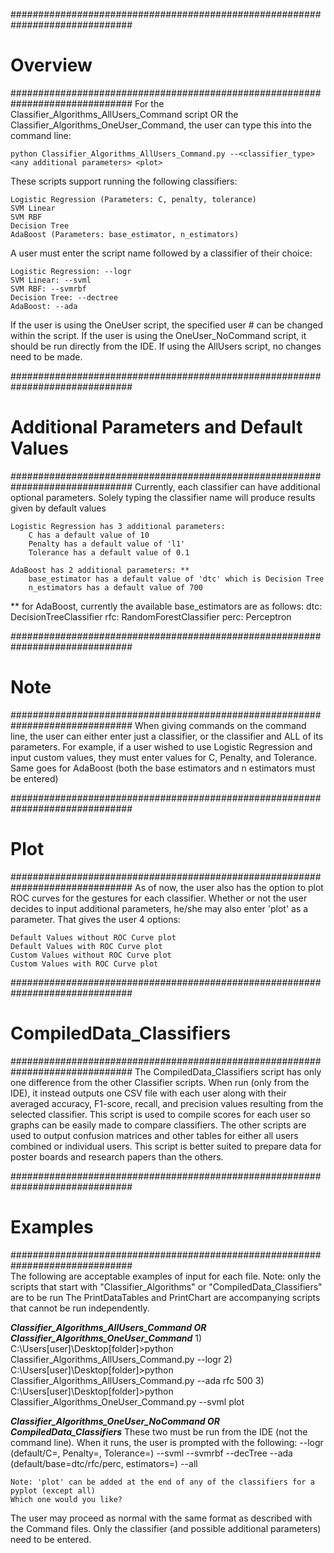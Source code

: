 ##############################################################################
#                                    Overview                                #
##############################################################################
For the Classifier_Algorithms_AllUsers_Command script OR the 
Classifier_Algorithms_OneUser_Command, the user can type this into the command 
line:
    
    python Classifier_Algorithms_AllUsers_Command.py --<classifier_type> <any additional parameters> <plot>

These scripts support running the following classifiers:

    Logistic Regression (Parameters: C, penalty, tolerance)
    SVM Linear
    SVM RBF
    Decision Tree
    AdaBoost (Parameters: base_estimator, n_estimators)
    
A user must enter the script name followed by a 
classifier of their choice:

    Logistic Regression: --logr
    SVM Linear: --svml
    SVM RBF: --svmrbf
    Decision Tree: --dectree
    AdaBoost: --ada 
    
If the user is using the OneUser script, the specified user # can be changed 
within the script. If the user is using the OneUser_NoCommand script, it should 
be run directly from the IDE. If using the AllUsers script, no changes need to 
be made. 

##############################################################################
#                   Additional Parameters and Default Values                 #
##############################################################################
Currently, each classifier can have additional optional parameters. Solely 
typing the classifier name will produce results given by default values

    Logistic Regression has 3 additional parameters:
        C has a default value of 10
        Penalty has a default value of 'l1'
        Tolerance has a default value of 0.1
        
    AdaBoost has 2 additional parameters: **
        base_estimator has a default value of 'dtc' which is Decision Tree
        n_estimators has a default value of 700
        
** for AdaBoost, currently the available base_estimators are as follows:
    dtc: DecisionTreeClassifier
    rfc: RandomForestClassifier
    perc: Perceptron

##############################################################################
#                                    Note                                    #
##############################################################################
When giving commands on the command line, the user can either enter just a 
classifier, or the classifier and ALL of its parameters. For example, if a user
wished to use Logistic Regression and input custom values, they must enter values
for C, Penalty, and Tolerance. Same goes for AdaBoost (both the base estimators
and n estimators must be entered)

##############################################################################
#                                    Plot                                    #
##############################################################################
As of now, the user also has the option to plot ROC curves for the gestures for
each classifier. Whether or not the user decides to input additional parameters, 
he/she may also enter 'plot' as a parameter. That gives the user 4 options:

    Default Values without ROC Curve plot
    Default Values with ROC Curve plot
    Custom Values without ROC Curve plot
    Custom Values with ROC Curve plot
    
##############################################################################
#                          CompiledData_Classifiers                          #
##############################################################################
The CompiledData_Classifiers script has only one difference from the other 
Classifier scripts. When run (only from the IDE), it instead outputs one CSV 
file with each user along with their averaged accuracy, F1-score, recall, and 
precision values resulting from the selected classifier. This script is used to 
compile scores for each user so graphs can be easily made to compare classifiers. 
The other scripts are used to output confusion matrices and other tables for 
either all users combined or individual users. This script is better suited to 
prepare data for poster boards and research papers than the others.


##############################################################################
#                                   Examples                                 #
##############################################################################    
The following are acceptable examples of input for each file. Note: only the 
scripts that start with "Classifier_Algorithms" or "CompiledData_Classifiers" 
are to be run The PrintDataTables and PrintChart are accompanying scripts that 
cannot be run independently. 

***Classifier_Algorithms_AllUsers_Command OR Classifier_Algorithms_OneUser_Command***
    1) C:\Users\[user]\Desktop\[folder]>python Classifier_Algorithms_AllUsers_Command.py --logr
    2) C:\Users\[user]\Desktop\[folder]>python Classifier_Algorithms_AllUsers_Command.py --ada rfc 500
    3) C:\Users\[user]\Desktop\[folder]>python Classifier_Algorithms_OneUser_Command.py --svml plot


***Classifier_Algorithms_OneUser_NoCommand OR CompiledData_Classifiers***
These two must be run from the IDE (not the command line). When it runs, the user 
is prompted with the following:
    --logr (default/C=, Penalty=, Tolerance=)
    --svml
    --svmrbf
    --decTree
    --ada (default/base=dtc/rfc/perc, estimators=)
    --all

    Note: 'plot' can be added at the end of any of the classifiers for a pyplot (except all)
    Which one would you like?

The user may proceed as normal with the same format as described with the Command 
files. Only the classifier (and possible additional parameters) need to be entered. 